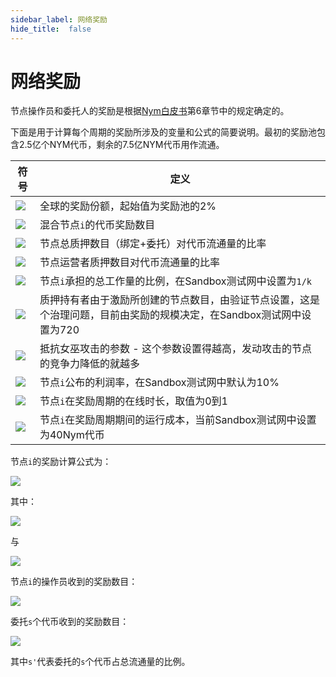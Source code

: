 ```yaml
---
sidebar_label: 网络奖励
hide_title:  false
---
```


# 网络奖励

节点操作员和委托人的奖励是根据[Nym白皮书](https://nymtech.net/nym-whitepaper.pdf)第6章节中的规定确定的。

下面是用于计算每个周期的奖励所涉及的变量和公式的简要说明。最初的奖励池包含2.5亿个NYM代币，剩余的7.5亿NYM代币用作流通。

|符号|定义|
|--|--|
|<img src="https://render.githubusercontent.com/render/math?math=R"></img>|全球的奖励份额，起始值为奖励池的2% |
|<img src="https://render.githubusercontent.com/render/math?math=R_{i}"></img>|混合节点`i`的代币奖励数目|
|<img src="https://render.githubusercontent.com/render/math?math=\sigma_{i}"></img>|节点总质押数目（绑定+委托）对代币流通量的比率|
|<img src="https://render.githubusercontent.com/render/math?math=\lambda_{i}"></img>|节点运营者质押数目对代币流通量的比率|
|<img src="https://render.githubusercontent.com/render/math?math=\omega_{i}"></img>|节点`i`承担的总工作量的比例，在Sandbox测试网中设置为`1/k`|
|<img src="https://render.githubusercontent.com/render/math?math=k"></img>|质押持有者由于激励所创建的节点数目，由验证节点设置，这是个治理问题，目前由奖励的规模决定，在Sandbox测试网中设置为720|
|<img src="https://render.githubusercontent.com/render/math?math=\alpha"></img>|抵抗女巫攻击的参数 - 这个参数设置得越高，发动攻击的节点的竞争力降低的就越多|
|<img src="https://render.githubusercontent.com/render/math?math=PM_{i}"></img>|节点`i`公布的利润率，在Sandbox测试网中默认为10%|
|<img src="https://render.githubusercontent.com/render/math?math=PF_{i}"></img>| 节点`i`在奖励周期的在线时长，取值为0到1                      |
|<img src="https://render.githubusercontent.com/render/math?math=PP_{i}"></img>|节点`i`在奖励周期期间的运行成本，当前Sandbox测试网中设置为40Nym代币|

节点`i`的奖励计算公式为：

<img src="https://render.githubusercontent.com/render/math?math=R_{i}=PF_{i} \cdot R \cdot (\sigma^'_{i} \cdot \omega_{i} \cdot k %2b \alpha \cdot \lambda^'_{i} \cdot \sigma^'_{i} \cdot k)/(1 %2b \alpha)"></img>


其中：

<img src="https://render.githubusercontent.com/render/math?math=\sigma^'_{i} = min\{\sigma_{i}, 1/k\}"></img>


与

<img src="https://render.githubusercontent.com/render/math?math=\lambda^'_{i} = min\{\lambda_{i}, 1/k\}"></img>


节点`i`的操作员收到的奖励数目：

<img src="https://render.githubusercontent.com/render/math?math=min\{PP_{i},R_{i})\} %2b max\{0, (PM_{i} %2b (1 - PM_{i}) \cdot \lambda_{i}/\delta_{i}) \cdot (R_{i} - PP_{i})\}"></img>


委托`s`个代币收到的奖励数目：

<img src="https://render.githubusercontent.com/render/math?math=max\{0, (1-PM_{i}) \cdot (s^'/\sigma_{i}) \cdot (R_{i} - PP_{i})\}"></img>

其中`s'`代表委托的`s`个代币占总流通量的比例。

